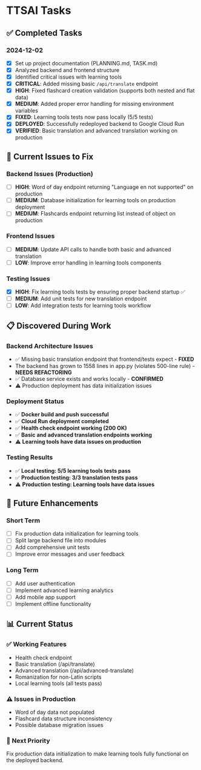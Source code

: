 # TTSAI Tasks

## ✅ Completed Tasks

### 2024-12-02
- [x] Set up project documentation (PLANNING.md, TASK.md)
- [x] Analyzed backend and frontend structure
- [x] Identified critical issues with learning tools
- [x] **CRITICAL**: Added missing basic `/api/translate` endpoint
- [x] **HIGH**: Fixed flashcard creation validation (supports both nested and flat data)
- [x] **MEDIUM**: Added proper error handling for missing environment variables
- [x] **FIXED**: Learning tools tests now pass locally (5/5 tests)
- [x] **DEPLOYED**: Successfully redeployed backend to Google Cloud Run
- [x] **VERIFIED**: Basic translation and advanced translation working on production

## 🔧 Current Issues to Fix

### Backend Issues (Production)
- [ ] **HIGH**: Word of day endpoint returning "Language en not supported" on production
- [ ] **MEDIUM**: Database initialization for learning tools on production deployment
- [ ] **MEDIUM**: Flashcards endpoint returning list instead of object on production

### Frontend Issues  
- [ ] **MEDIUM**: Update API calls to handle both basic and advanced translation
- [ ] **LOW**: Improve error handling in learning tools components

### Testing Issues
- [x] **HIGH**: Fix learning tools tests by ensuring proper backend startup ✅
- [ ] **MEDIUM**: Add unit tests for new translation endpoint
- [ ] **LOW**: Add integration tests for learning tools workflow

## 📋 Discovered During Work

### Backend Architecture Issues
- ✅ Missing basic translation endpoint that frontend/tests expect - **FIXED**
- The backend has grown to 1558 lines in app.py (violates 500-line rule) - **NEEDS REFACTORING**
- ✅ Database service exists and works locally - **CONFIRMED**
- ⚠️ Production deployment has data initialization issues

### Deployment Status
- ✅ **Docker build and push successful**
- ✅ **Cloud Run deployment completed**
- ✅ **Health check endpoint working (200 OK)**
- ✅ **Basic and advanced translation endpoints working**
- ⚠️ **Learning tools have data issues on production**

### Testing Results
- ✅ **Local testing: 5/5 learning tools tests pass**
- ✅ **Production testing: 3/3 translation tests pass**
- ⚠️ **Production testing: Learning tools have data issues**

## 🚀 Future Enhancements

### Short Term
- [ ] Fix production data initialization for learning tools
- [ ] Split large backend file into modules
- [ ] Add comprehensive unit tests
- [ ] Improve error messages and user feedback

### Long Term  
- [ ] Add user authentication
- [ ] Implement advanced learning analytics
- [ ] Add mobile app support
- [ ] Implement offline functionality

## 📊 Current Status

### ✅ Working Features
- Health check endpoint
- Basic translation (/api/translate)
- Advanced translation (/api/advanced-translate)
- Romanization for non-Latin scripts
- Local learning tools (all tests pass)

### ⚠️ Issues in Production
- Word of day data not populated
- Flashcard data structure inconsistency
- Possible database migration issues

### 🎯 Next Priority
Fix production data initialization to make learning tools fully functional on the deployed backend. 